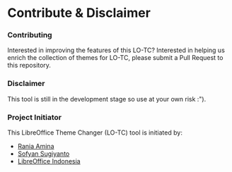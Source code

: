 # Contribute & Disclaimer

### Contributing

Interested in improving the features of this LO-TC? Interested in helping us enrich the collection of themes for LO-TC, please submit a Pull Request to this repository.

### Disclaimer

This tool is still in the development stage so use at your own risk :"\).

### Project Initiator

This LibreOffice Theme Changer \(LO-TC\) tool is initiated by:

* [Rania Amina](https://github.com/raniaamina)
* [Sofyan Sugiyanto](https://github.com/artemtech)
* [LibreOffice Indonesia](https://libreoffice.id)


